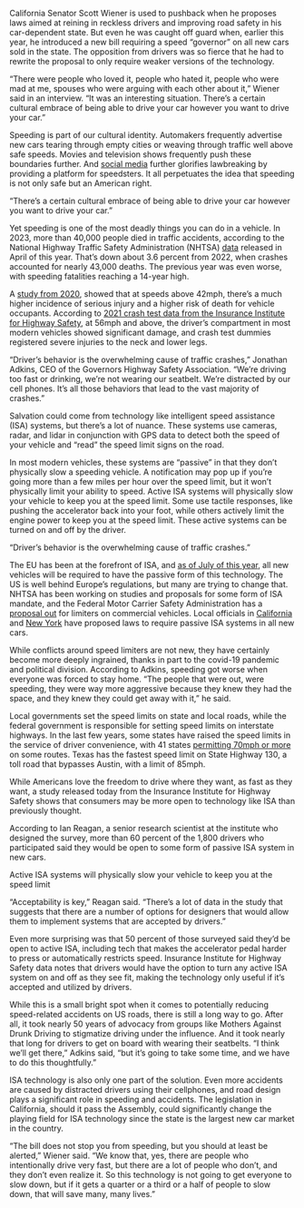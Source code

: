 California Senator Scott Wiener is used to pushback when he proposes laws aimed at reining in reckless drivers and improving road safety in his car-dependent state. But even he was caught off guard when, earlier this year, he introduced a new bill requiring a speed “governor” on all new cars sold in the state. The opposition from drivers was so fierce that he had to rewrite the proposal to only require weaker versions of the technology.

“There were people who loved it, people who hated it, people who were mad at me, spouses who were arguing with each other about it,” Wiener said in an interview. “It was an interesting situation. There’s a certain cultural embrace of being able to drive your car however you want to drive your car.”

Speeding is part of our cultural identity. Automakers frequently advertise new cars tearing through empty cities or weaving through traffic well above safe speeds. Movies and television shows frequently push these boundaries further. And [social media](https://www.nytimes.com/2024/05/29/us/seattle-belltown-hellcat.html) further glorifies lawbreaking by providing a platform for speedsters. It all perpetuates the idea that speeding is not only safe but an American right.

“There’s a certain cultural embrace of being able to drive your car however you want to drive your car.”

Yet speeding is one of the most deadly things you can do in a vehicle. In 2023, more than 40,000 people died in traffic accidents, according to the National Highway Traffic Safety Administration (NHTSA) [data](https://crashstats.nhtsa.dot.gov/Api/Public/ViewPublication/813561) released in April of this year. That’s down about 3.6 percent from 2022, when crashes accounted for nearly 43,000 deaths. The previous year was even worse, with speeding fatalities reaching a 14-year high. 

A [study from 2020](https://pubmed.ncbi.nlm.nih.gov/32570088/), showed that at speeds above 42mph, there’s a much higher incidence of serious injury and a higher risk of death for vehicle occupants. According to [2021 crash test data from the Insurance Institute for Highway Safety](https://www.iihs.org/news/detail/new-crash-tests-show-modest-speed-increases-can-have-deadly-consequences), at 56mph and above, the driver’s compartment in most modern vehicles showed significant damage, and crash test dummies registered severe injuries to the neck and lower legs. 

“Driver’s behavior is the overwhelming cause of traffic crashes,” Jonathan Adkins, CEO of the Governors Highway Safety Association. “We’re driving too fast or drinking, we’re not wearing our seatbelt. We’re distracted by our cell phones. It’s all those behaviors that lead to the vast majority of crashes.”

Salvation could come from technology like intelligent speed assistance (ISA) systems, but there’s a lot of nuance. These systems use cameras, radar, and lidar in conjunction with GPS data to detect both the speed of your vehicle and “read” the speed limit signs on the road. 

In most modern vehicles, these systems are “passive” in that they don’t physically slow a speeding vehicle. A notification may pop up if you’re going more than a few miles per hour over the speed limit, but it won’t physically limit your ability to speed. Active ISA systems will physically slow your vehicle to keep you at the speed limit. Some use tactile responses, like pushing the accelerator back into your foot, while others actively limit the engine power to keep you at the speed limit. These active systems can be turned on and off by the driver. 

“Driver’s behavior is the overwhelming cause of traffic crashes.”

The EU has been at the forefront of ISA, and [as of July of this year](https://www.autoweek.com/news/industry-news/a40543584/anti-speeding-tech-mandatory-in-european-union/), all new vehicles will be required to have the passive form of this technology. The US is well behind Europe’s regulations, but many are trying to change that. NHTSA has been working on studies and proposals for some form of ISA mandate, and the Federal Motor Carrier Safety Administration has a [proposal out](https://www.fmcsa.dot.gov/regulations/speed-limiters) for limiters on commercial vehicles. Local officials in [California](https://legiscan.com/CA/text/SB961/id/2900195) and [New York](https://www.cbsnews.com/newyork/news/new-york-lawmakers-pitch-installing-speed-limiters-on-cars-of-chronic-traffic-offenders/) have proposed laws to require passive ISA systems in all new cars. 

While conflicts around speed limiters are not new, they have certainly become more deeply ingrained, thanks in part to the covid-19 pandemic and political division. According to Adkins, speeding got worse when everyone was forced to stay home. “The people that were out, were speeding, they were way more aggressive because they knew they had the space, and they knew they could get away with it,” he said.  

Local governments set the speed limits on state and local roads, while the federal government is responsible for setting speed limits on interstate highways. In the last few years, some states have raised the speed limits in the service of driver convenience, with 41 states [permitting 70mph or more](https://newsroom.aaa.com/2021/01/is-raising-the-speed-limit-worth-the-risk/) on some routes. Texas has the fastest speed limit on State Highway 130, a toll road that bypasses Austin, with a limit of 85mph. 

While Americans love the freedom to drive where they want, as fast as they want, a study released today from the Insurance Institute for Highway Safety shows that consumers may be more open to technology like ISA than previously thought. 

According to Ian Reagan, a senior research scientist at the institute who designed the survey, more than 60 percent of the 1,800 drivers who participated said they would be open to some form of passive ISA system in new cars.

Active ISA systems will physically slow your vehicle to keep you at the speed limit

“Acceptability is key,” Reagan said. “There’s a lot of data in the study that suggests that there are a number of options for designers that would allow them to implement systems that are accepted by drivers.” 

Even more surprising was that 50 percent of those surveyed said they’d be open to active ISA, including tech that makes the accelerator pedal harder to press or automatically restricts speed. Insurance Institute for Highway Safety data notes that drivers would have the option to turn any active ISA system on and off as they see fit, making the technology only useful if it’s accepted and utilized by drivers. 

While this is a small bright spot when it comes to potentially reducing speed-related accidents on US roads, there is still a long way to go. After all, it took nearly 50 years of advocacy from groups like Mothers Against Drunk Driving to stigmatize driving under the influence. And it took nearly that long for drivers to get on board with wearing their seatbelts. “I think we’ll get there,” Adkins said, “but it’s going to take some time, and we have to do this thoughtfully.” 

ISA technology is also only one part of the solution. Even more accidents are caused by distracted drivers using their cellphones, and road design plays a significant role in speeding and accidents. The legislation in California, should it pass the Assembly, could significantly change the playing field for ISA technology since the state is the largest new car market in the country. 

“The bill does not stop you from speeding, but you should at least be alerted,” Wiener said. “We know that, yes, there are people who intentionally drive very fast, but there are a lot of people who don’t, and they don’t even realize it. So this technology is not going to get everyone to slow down, but if it gets a quarter or a third or a half of people to slow down, that will save many, many lives.”
